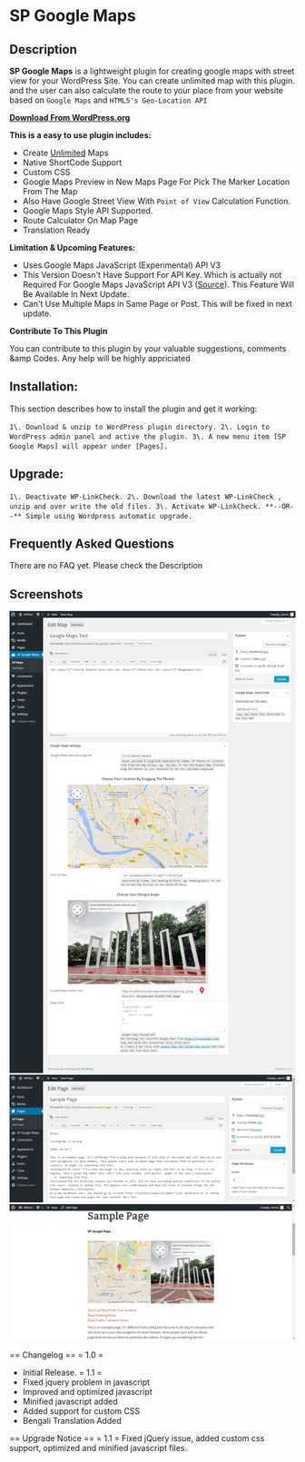 # SP Google Maps

## Description

**SP Google Maps** is a lightweight plugin for creating google maps with street view for your WordPress Site. You can create unlimited map with this plugin. and the user can also calculate the route to your place from your website based on `Google Maps` and `HTML5's Geo-Location API`

**[Download From WordPress.org](https://wordpress.org/plugins/sp-google-maps/)**

**This is a easy to use plugin includes:**

*   Create <u>Unlimited</u> Maps
*   Native ShortCode Support
*   Custom CSS
*   Google Maps Preview in New Maps Page For Pick The Marker Location From The Map
*   Also Have Google Street View With `Point of View` Calculation Function.
*   Google Maps Style API Supported.
*   Route Calculator On Map Page
*   Translation Ready

**Limitation & Upcoming Features:**

*   Uses Google Maps JavaScript (Experimental) API V3
*   This Version Doesn't Have Support For API Key. Which is actually not Required For Google Maps JavaScript API V3 ([Source](https://developers.google.com/maps/signup)). This Feature Will Be Available In Next Update.
*   Can't Use Multiple Maps in Same Page or Post. This will be fixed in next update.

**Contribute To This Plugin**

You can contribute to this plugin by your valuable suggestions, comments &amp Codes. Any help will be highly appriciated

## Installation:

This section describes how to install the plugin and get it working:

`1\. Download & unzip to WordPress plugin directory. 2\. Login to WordPress admin panel and active the plugin. 3\. A new menu item [SP Google Maps] will appear under [Pages].`

## Upgrade:

`1\. Deactivate WP-LinkCheck. 2\. Download the latest WP-LinkCheck , unzip and over write the old files. 3\. Activate WP-LinkCheck. **--OR--** Simple using Wordpress automatic upgrade.`

## Frequently Asked Questions

There are no FAQ yet. Please check the Description

## Screenshots

![Create And Publish A New Map](/screenshot-1.png?raw=true "Create And Publish A New Map")
![Publish The Map In A Page Or Post](/screenshot-2.png?raw=true "Publish The Map In A Page Or Post")
![Maps Preview](/screenshot-3.png?raw=true "Maps Preview")

== Changelog ==
= 1.0 =
* Initial Release.
= 1.1 =
* Fixed jquery problem in javascript
* Improved and optimized javascript
* Minified javascript added
* Added support for custom CSS
* Bengali Translation Added

== Upgrade Notice ==
= 1.1 =
Fixed jQuery issue, added custom css support, optimized and minified javascript files. 

